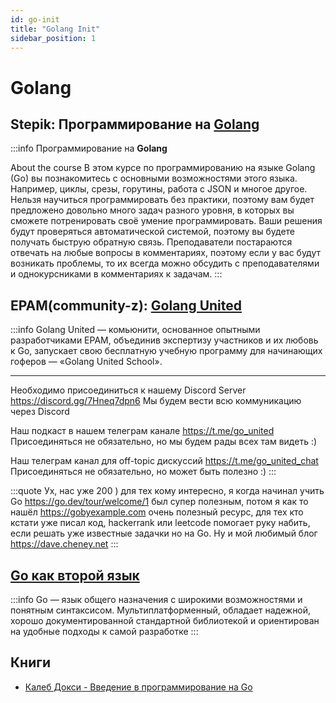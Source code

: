 ```yaml
---
id: go-init
title: "Golang Init"
sidebar_position: 1
---
```

# Golang

## Stepik: Программирование на [Golang](https://stepik.org/course/54403)
:::info
Программирование на **Golang**

About the course
В этом курсе по программированию на языке Golang (Go) вы познакомитесь с основными возможностями этого языка. Например, циклы, срезы, горутины, работа с JSON и многое другое. Нельзя научиться программировать без практики, поэтому вам будет предложено довольно много задач разного уровня, в которых вы сможете потренировать своё умение программировать. Ваши решения будут проверяться автоматической системой, поэтому вы будете получать быструю обратную связь. Преподаватели постараются отвечать на любые вопросы в комментариях, поэтому если у вас будут возникать проблемы, то их всегда можно обсудить с преподавателями и однокурсниками в комментариях к задачам.
:::

## EPAM(community-z): [Golang United](https://habr.com/ru/company/epam_systems/news/t/648023/)

:::info
Golang United — комьюнити, основанное опытными разработчиками EPAM, объединив экспертизу участников и их любовь к Go, запускает свою бесплатную учебную программу для начинающих гоферов — «Golang United School».

---

Необходимо присоединиться к нашему Discord Server https://discord.gg/7Hneq7dpn6
Мы будем вести всю коммуникацию через Discord

Наш подкаст в нашем телеграм канале https://t.me/go_united
Присоединяться не обязательно, но мы будем рады всех там видеть :)

Наш телеграм канал для off-topic дискуcсий https://t.me/go_united_chat
Присоединяться не обязательно, но может быть полезно :)
:::

:::quote
Ух, нас уже 200 ) для тех кому интересно, я когда начинал учить Go https://go.dev/tour/welcome/1 был супер полезным, потом я как то нашёл https://gobyexample.com очень полезный ресурс, для тех кто кстати уже писал код, hackerrank или leetcode помогает руку набить, если решать уже известные задачки но на Go. Ну и мой любимый блог https://dave.cheney.net
:::

## [Go как второй язык](https://ru.code-basics.com/languages/go)

:::info
Go — язык общего назначения с широкими возможностями и понятным синтаксисом. Мультиплатформенный, обладает надежной, хорошо документированной стандартной библиотекой и ориентирован на удобные подходы к самой разработке
:::

## Книги

- [Калеб Докси - Введение в программирование на Go](http://golang-book.ru/)
